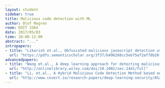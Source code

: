 ```yaml
---
layout: student
sidebar: true
title: Malicious code detection with ML
author: Olof Mogren
room: EDIT 3364
date: 2017/05/03
time: 10:00-12:00
abstract: "..."
intropapers:
- title: "Likarish et.al., Obfuscated malicious javascript detection using classification techniques (International Conference on Malicious and Unwanted Software 2009)"
  url: "https://pdfs.semanticscholar.org/3f37/b496268cc5eb75af2af78b26f2d17fafe0c1.pdf"
advancedpapers:
- title: "Wang et.al., A deep learning approach for detecting malicious JavaScript code (Security and communication networks 2016)"
  url: "http://onlinelibrary.wiley.com/doi/10.1002/sec.1441/full"
- title: "Li, et.al., A Hybrid Malicious Code Detection Method based on Deep Learning (IJSIA 2015)"
  url: "http://www.covert.io/research-papers/deep-learning-security/A%20Hybrid%20Malicious%20Code%20Detection%20Method%20based%20on%20Deep%20Learning.pdf"
---
```


